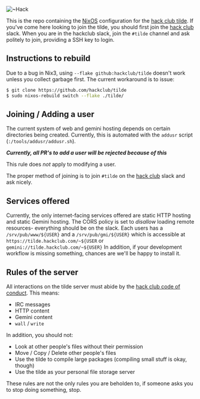 ![~Hack](https://user-images.githubusercontent.com/19589006/181278129-0542c1eb-4818-48fd-9284-0ef9edb4c851.png#gh-dark-mode-only)

This is the repo containing the [NixOS](https://nixos.org) configuration for the [hack club tilde](https://tilde.hackclub.com).
If you've come here looking to join the tilde, you should first join the [hack club](https://hackclub.com) slack.
When you are in the hackclub slack, join the `#tilde` channel and ask politely to join, providing a SSH key to login.

## Instructions to rebuild
Due to a bug in Nix3, using `--flake github:hackclub/tilde` doesn't work unless you collect garbage first.
The current workaround is to issue:
```bash
$ git clone https://github.com/hackclub/tilde
$ sudo nixos-rebuild switch --flake ./tilde/
```

## Joining / Adding a user
The current system of web and gemini hosting depends on certain directories being created. Currently, this is automated with the `addusr` script (`:/tools/addusr/addusr.sh`).

***Currently, all PR's to add a user will be rejected because of this***

This rule does _not_ apply to modifying a user.

The proper method of joining is to join `#tilde` on the [hack club](https://hackclub.com) slack and ask nicely.

## Services offered
Currently, the only internet-facing services offered are static HTTP hosting and static Gemini hosting. The CORS policy is set to _disallow_ loading remote resources- everything should be on the slack.
Each users has a `/srv/pub/www/${USER}` and a `/srv/pub/gmi/${USER}` which is accessible at `https://tilde.hackclub.com/~${USER` or `gemini://tilde.hackclub.com/~${USER}`
In addition, if your development workflow is missing something, chances are we'll be happy to install it.

## Rules of the server
All interactions on the tilde server must abide by the [hack club code of conduct](https://github.com/hackclub/hackclub/blob/main/CODE_OF_CONDUCT.md).
This means:
- IRC messages
- HTTP content
- Gemini content
- `wall` / `write`

In addition, you should not:

- Look at other people's files without their permission
- Move / Copy / Delete other people's files
- Use the tilde to compile large packages (compiling small stuff is okay, though)
- Use the tilde as your personal file storage server

These rules are not the only rules you are beholden to, if someone asks you to stop doing something, stop.

